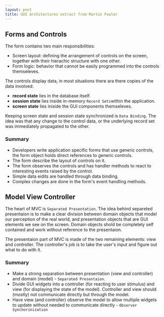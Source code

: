 ```yaml
---
layout: post
title: GUI Architectures extract from Martin Fowler
---
```


Forms and Controls
------------------

The form contains two main responsibilities:

* Screen layout: defining the arrangement of controls on the screen, together with their hierachic structure with one other.
* Form logic: behavior that cannot be easily programmed into the controls themseleves.

The controls display data, in most situations there ara there copies of the data involved:

* **record state** lies in the database itself.
* **session state** lies inside in-memory `Record Sets`within the application.
* **screen state** lies iniside the GUI components themseleves.

Keeping screen state and session state synchronized is `Data Binding`. The idea was that any change to the control data, or the underlying record set was immediately propagated to the other.

### Summary

* Developers write application specific forms that use generic controls, the form object holds direct references to generic controls.
* The form describe the layout of controls on it.
* The form observes the controls and has handler methods to react to interesting events raised by the control.
* Simple data eidits are handled through data binding.
* Complex changes are done in the form's event handling methods.

Model View Controller
---------------------

The heart of MVC is `Separated Presentation`. The idea behind separeted presentaion is to make a clear division between domain objects that model our perception of the real world, and presentation objects that are GUI elements we see on the screen. Domain objects shold be completely self contained and work without reference to the presentaion. 

The presentaion part of MVC is made of the two remaining elements: view and controller. The controller's job is to take the user's input and figure out what to do with it.

### Summary

* Make a strong separation between presentation (view and controller) and domain (model) - `Separated Presentaion`.
* Divide GUI widgets into a controller (for reacting to user stimulus) and view (for displaying the state of the model). Controller and view should (mostly) not communicate directly but through the model.
* Have view (and controller) observe the model to allow multiple widgets to update without needed to communicate directly - `Observer Synchorinization`
